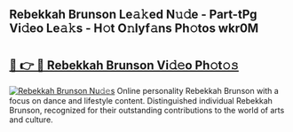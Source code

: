 ## Rebekkah Brunson Le𝚊𝚔ed N𝚞𝚍e - Part-tPg Vi𝚍eo Le𝚊𝚔s - H𝚘t O𝚗lyf𝚊ns Ph𝚘tos wkr0M

# <h2><a href="http://hf5mlq.feru.top/?c=Rebekkah+Brunson">🔗 👉 🔴 Rebekkah Brunson Vi𝚍𝚎o Ph𝚘t𝚘𝚜</a></h2>

[![Rebekkah Brunson Nu𝚍𝚎s](https://i.imgur.com/0TWrTi3.gif)](http://hf5mlq.feru.top/?c=Rebekkah+Brunson)
Online personality Rebekkah Brunson with a focus on dance and lifestyle content. Distinguished individual Rebekkah Brunson, recognized for their outstanding contributions to the world of arts and culture. 
